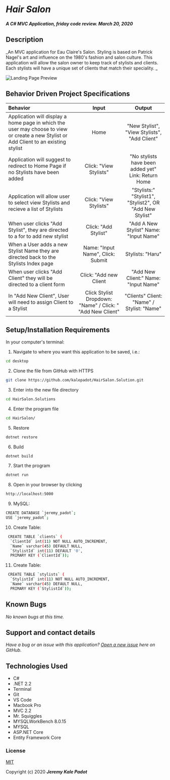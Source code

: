 # _Hair Salon_

#### _A C# MVC Application, friday code review. March 20, 2020_



## Description

_An MVC application for Eau Claire's Salon. Styling is based on Patrick Nagel's art and influence on the 1980's fashion and salon culture. This application will allow the salon owner to keep track of stylists and clients. Each stylists will have a unique set of clients that match their speciality. _

![Landing Page Preview](https://images.curiator.com/images/t_x/art/a3944dc3b3622b098a9e6d1bae7efbba/patrick-nagel-untitled.jpg)



## Behavior Driven Project Specifications

| Behavior | Input | Output |
|:---|:---:|:---:|
| Application will display a home page in which the user may choose to view or create a new Stylist or Add Client to an existing stylist | Home | "New Stylist", "View Stylists", "Add Client" |
| Application will suggest to redirect to Home Page if no Stylists have been added | Click: "View Stylists" | "No stylists have been added yet" Link: Return Home |
| Application will allow user to select view Stylists and recieve a list of Stylists | Click: "View Stylists" | "Stylists:" "Stylist1", "Stylist2", OR "Add New Stylist"  |
| When user clicks "Add Stylist", they are directed to a for to add new stylist  | Click: "Add Stylist" | "Add A New Stylist" Name: "Input Name" |
| When a User adds a new Stylist Name they are directed back to the Stylists Index page | Name: "Input Name", Click: Submit | Stylists: "Haru" |
| When user clicks "Add Client" they will be directed to a client form | Click: "Add new Client | "Add New Client:" Name: "Input Name" |
| In "Add New Client", User will need to assign Client to a Stylist | Click Stylist Dropdown: "Name" / Click: " "Add New Client"   | "Clients" Client: "Name" / Stylist: "Name" |



## Setup/Installation Requirements

In your computer's terminal:

1. Navigate to where you want this application to be saved, i.e.:
```sh
cd desktop
```
2. Clone the file from GitHub with HTTPS
```sh
git clone https://github.com/kalepadot/HairSalon.Solution.git
```
3.  Enter into the new file directory
```sh
cd HairSalon.Solutions
```
4. Enter the program file
```sh
cd HairSalon/
```
5. Restore
```sh
dotnet restore
```
6. Build
```sh
dotnet build
```
7.  Start the program
```sh
dotnet run
```
8. Open in your browser by clicking
```sh
http://localhost:5000
```
9. MySQL:
```sh
CREATE DATABASE `jeremy_padot`;
USE `jeremy_padot`;
 ```
10. Create Table:
```sh
 CREATE TABLE `clients` (
  `ClientId` int(11) NOT NULL AUTO_INCREMENT,
  `Name` varchar(45) DEFAULT NULL,
  `StylistId` int(11) DEFAULT '0',
  PRIMARY KEY (`ClientId`));
```
11. Create Table:
```sh
 CREATE TABLE `stylists` (
  `StylistId` int(11) NOT NULL AUTO_INCREMENT,
  `Name` varchar(45) DEFAULT NULL,
  PRIMARY KEY (`StylistId`));
```








## Known Bugs

_No known bugs at this time._

## Support and contact details

_Have a bug or an issue with this application? [Open a new issue](https://github.com/kalepadot/HairSalon.Solution/issues) here on GitHub._

## Technologies Used

* C#
* .NET 2.2
* Terminal
* Git
* VS Code
* Macbook Pro
* MVC 2.2
* Mr. Squiggles
* MYSQLWorkBench 8.0.15
* MYSQL
* ASP.NET Core
* Entity Framework Core
### License

[MIT](https://choosealicense.com/licenses/mit/)

Copyright (c) 2020 **_Jeremy Kale Padot_**
